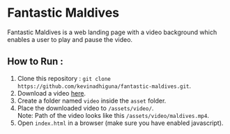 # Fantastic Maldives

Fantastic Maldives is a web landing page with a video background which enables a user to play and pause the video. 

## How to Run :
1. Clone this repository :
`git clone https://github.com/kevinadhiguna/fantastic-maldives.git`.
2. Download a video [here](bit.ly/3aOyhw6).
3. Create a folder named `video` inside the `asset` folder.
4. Place the downloaded video to `/assets/video/`.<br />
Note: Path of the video looks like this `/assets/video/maldives.mp4`. 
5. Open `index.html` in a browser (make sure you have enabled javascript).
